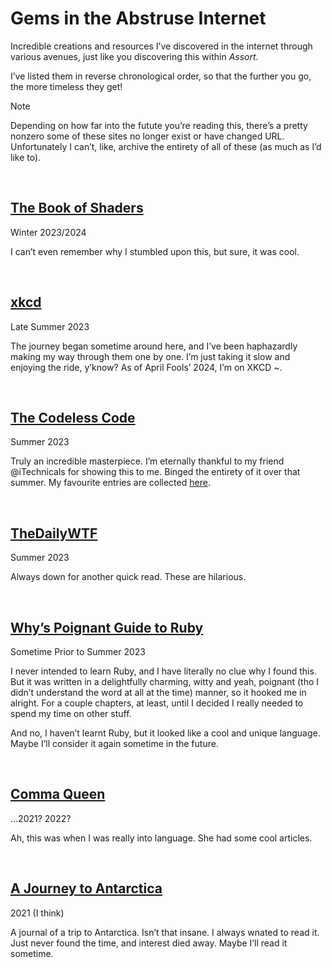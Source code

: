 # Gems in the Abstruse Internet

<!-- #QUARK synopsis? -->
<!-- #QUARK only?
A collection of incredible creations, resources, sites and articles I’ve discovered in the internet
     #QUARK only. -->
<!-- #QUARK synopsis. -->

<!-- #QUARK ignore? -->
Incredible creations and resources I’ve discovered in the internet through various avenues, just like you discovering this within *Assort*.
<!-- #QUARK ignore. -->

I’ve listed them in reverse chronological order, so that the further you go, the more timeless they get!

> [!Note]
> Depending on how far into the futute you’re reading this, there’s a pretty nonzero some of these sites no longer exist or have changed URL. Unfortunately I can’t, like, archive the entirety of all of these (as much as I’d like to).

<!-- #QUARK note?
There is fsr an especially poignant feeling I’m filled with when archiving these steadily ageing websites. Maybe it’s cuz I’m Gen Z, and I witnessed the internet reverse-mature from its emo teenage years to the... well, whatever the internet of today is.

I don’t know, there’s just something so nostalgic and innocent about the content-filled, cool-in-its-own-way design of the websites of the 2000s. That feeling’s especially invoked in me by *The Codeless Code* and old reddit.

That stuff’s becoming ancient history now...
#QUARK note. -->


<br>


## [The Book of Shaders](https://thebookofshaders.com)

<!-- #QUARK caption? -->
Winter 2023/2024
<!-- #QUARK caption. -->

I can’t even remember why I stumbled upon this, but sure, it was cool.


<br>


## [xkcd](https://xkcd.com)

Late Summer 2023

The journey began sometime around here, and I’ve been haphazardly making my way through them one by one. I’m just taking it slow and enjoying the ride, y’know? As of April Fools’ 2024, I’m on XKCD ~.


<br>


## [The Codeless Code](http://thecodelesscode.com/contents)

Summer 2023

Truly an incredible masterpiece. I’m eternally thankful to my friend @iTechnicals for showing this to me. Binged the entirety of it over that summer. My favourite entries are collected [here](Codeless%20Code.md).


<br>


## [TheDailyWTF](https://thedailywtf.com/)

Summer 2023

Always down for another quick read. These are hilarious.


<br>


## [Why’s Poignant Guide to Ruby](https://poignant.guide)

Sometime Prior to Summer 2023

I never intended to learn Ruby, and I have literally no clue why I found this. But it was written in a delightfully charming, witty and yeah, poignant (tho I didn’t understand the word at all at the time) manner, so it hooked me in alright. For a couple chapters, at least, until I decided I really needed to spend my time on other stuff.

And no, I haven’t learnt Ruby, but it looked like a cool and unique language. Maybe I’ll consider it again sometime in the future.


<br>


## [Comma Queen](https://www.newyorker.com/culture/comma-queen)

...2021? 2022?

Ah, this was when I was really into language. She had some cool articles.


<br>


## [A Journey to Antarctica](http://mironline.org/ice-diaries-a-journey-to-antarctica/)

2021 (I think)

A journal of a trip to Antarctica. Isn’t that insane. I always wnated to read it. Just never found the time, and interest died away. Maybe I’ll read it sometime.


<!-- #QUARK
EXPORT: lists/internet-gems
STYLE: dev
DUALITY: dark
INDEX: lists dev
-->
